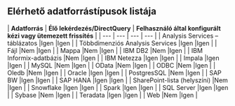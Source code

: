 ## <a name="list-of-available-data-source-types"></a>Elérhető adatforrástípusok listája

| **Adatforrás** | **Élő lekérdezés/DirectQuery** | **Felhasználó által konfigurált kézi vagy ütemezett frissítés** |
| --- | --- | --- | --- |
| Analysis Services – táblázatos |Igen |Igen |
| Többdimenziós Analysis Services |Igen |Igen |
| Fájl |Nem |Igen |
| Mappa |Nem |Igen |
| IBM DB2 |Nem |Igen |
| IBM Informix-adatbázis |Nem |Igen |
| IBM Netezza |Igen |Igen |
| Impala |Igen |Igen |
| MySQL |Nem |Igen |
| OData |Nem |Igen |
| ODBC |Nem |Igen |
| Oledb |Nem |Igen |
| Oracle |Igen |Igen |
| PostgresSQL |Nem |Igen |
| SAP BW |Igen |Igen |
| SAP HANA |Igen |Igen |
| SharePoint-lista (helyszíni) |Nem |Igen |
| Snowflake |Igen |Igen |
| Spark |Igen |Igen |
| SQL Server |Igen |Igen |
| Sybase |Nem |Igen |
| Teradata |Igen |Igen |
| Web |Nem |Igen |

